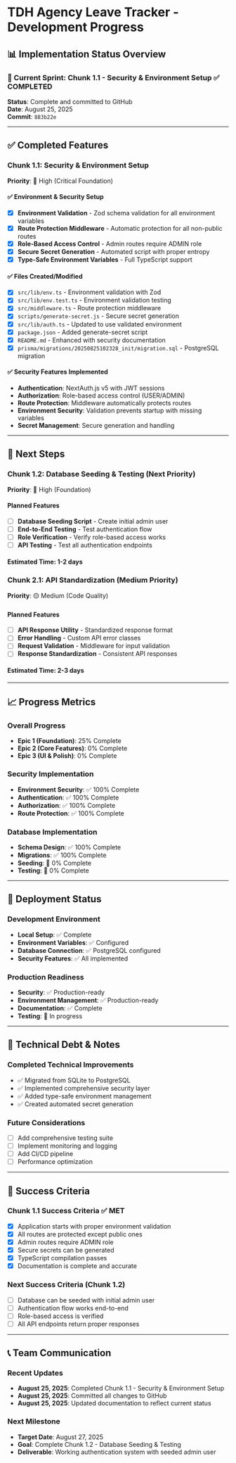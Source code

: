 # TDH Agency Leave Tracker - Development Progress

## 📊 Implementation Status Overview

### 🎯 Current Sprint: Chunk 1.1 - Security & Environment Setup ✅ COMPLETED
**Status**: Complete and committed to GitHub  
**Date**: August 25, 2025  
**Commit**: `883b22e`

---

## ✅ Completed Features

### Chunk 1.1: Security & Environment Setup
**Priority**: 🔴 High (Critical Foundation)

#### ✅ Environment & Security Setup
- [x] **Environment Validation** - Zod schema validation for all environment variables
- [x] **Route Protection Middleware** - Automatic protection for all non-public routes
- [x] **Role-Based Access Control** - Admin routes require ADMIN role
- [x] **Secure Secret Generation** - Automated script with proper entropy
- [x] **Type-Safe Environment Variables** - Full TypeScript support

#### ✅ Files Created/Modified
- [x] `src/lib/env.ts` - Environment validation with Zod
- [x] `src/lib/env.test.ts` - Environment validation testing
- [x] `src/middleware.ts` - Route protection middleware
- [x] `scripts/generate-secret.js` - Secure secret generation
- [x] `src/lib/auth.ts` - Updated to use validated environment
- [x] `package.json` - Added generate-secret script
- [x] `README.md` - Enhanced with security documentation
- [x] `prisma/migrations/20250825102328_init/migration.sql` - PostgreSQL migration

#### ✅ Security Features Implemented
- **Authentication**: NextAuth.js v5 with JWT sessions
- **Authorization**: Role-based access control (USER/ADMIN)
- **Route Protection**: Middleware automatically protects routes
- **Environment Security**: Validation prevents startup with missing variables
- **Secret Management**: Secure generation and handling

---

## 🔄 Next Steps

### Chunk 1.2: Database Seeding & Testing (Next Priority)
**Priority**: 🔴 High (Foundation)

#### Planned Features
- [ ] **Database Seeding Script** - Create initial admin user
- [ ] **End-to-End Testing** - Test authentication flow
- [ ] **Role Verification** - Verify role-based access works
- [ ] **API Testing** - Test all authentication endpoints

#### Estimated Time: 1-2 days

### Chunk 2.1: API Standardization (Medium Priority)
**Priority**: 🟡 Medium (Code Quality)

#### Planned Features
- [ ] **API Response Utility** - Standardized response format
- [ ] **Error Handling** - Custom API error classes
- [ ] **Request Validation** - Middleware for input validation
- [ ] **Response Standardization** - Consistent API responses

#### Estimated Time: 2-3 days

---

## 📈 Progress Metrics

### Overall Progress
- **Epic 1 (Foundation)**: 25% Complete
- **Epic 2 (Core Features)**: 0% Complete
- **Epic 3 (UI & Polish)**: 0% Complete

### Security Implementation
- **Environment Security**: ✅ 100% Complete
- **Authentication**: ✅ 100% Complete
- **Authorization**: ✅ 100% Complete
- **Route Protection**: ✅ 100% Complete

### Database Implementation
- **Schema Design**: ✅ 100% Complete
- **Migrations**: ✅ 100% Complete
- **Seeding**: 🔄 0% Complete
- **Testing**: 🔄 0% Complete

---

## 🚀 Deployment Status

### Development Environment
- **Local Setup**: ✅ Complete
- **Environment Variables**: ✅ Configured
- **Database Connection**: ✅ PostgreSQL configured
- **Security Features**: ✅ All implemented

### Production Readiness
- **Security**: ✅ Production-ready
- **Environment Management**: ✅ Production-ready
- **Documentation**: ✅ Complete
- **Testing**: 🔄 In progress

---

## 📝 Technical Debt & Notes

### Completed Technical Improvements
- ✅ Migrated from SQLite to PostgreSQL
- ✅ Implemented comprehensive security layer
- ✅ Added type-safe environment management
- ✅ Created automated secret generation

### Future Considerations
- [ ] Add comprehensive testing suite
- [ ] Implement monitoring and logging
- [ ] Add CI/CD pipeline
- [ ] Performance optimization

---

## 🎯 Success Criteria

### Chunk 1.1 Success Criteria ✅ MET
- [x] Application starts with proper environment validation
- [x] All routes are protected except public ones
- [x] Admin routes require ADMIN role
- [x] Secure secrets can be generated
- [x] TypeScript compilation passes
- [x] Documentation is complete and accurate

### Next Success Criteria (Chunk 1.2)
- [ ] Database can be seeded with initial admin user
- [ ] Authentication flow works end-to-end
- [ ] Role-based access is verified
- [ ] All API endpoints return proper responses

---

## 📞 Team Communication

### Recent Updates
- **August 25, 2025**: Completed Chunk 1.1 - Security & Environment Setup
- **August 25, 2025**: Committed all changes to GitHub
- **August 25, 2025**: Updated documentation to reflect current status

### Next Milestone
- **Target Date**: August 27, 2025
- **Goal**: Complete Chunk 1.2 - Database Seeding & Testing
- **Deliverable**: Working authentication system with seeded admin user
